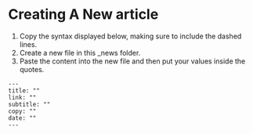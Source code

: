 # Creating A New article

1. Copy the syntax displayed below, making sure to include the dashed lines.
2. Create a new file in this _news folder.
3. Paste the content into the new file and then put your values inside the quotes.

```
---
title: ""
link: ""
subtitle: ""
copy: ""
date: ""
---
```
